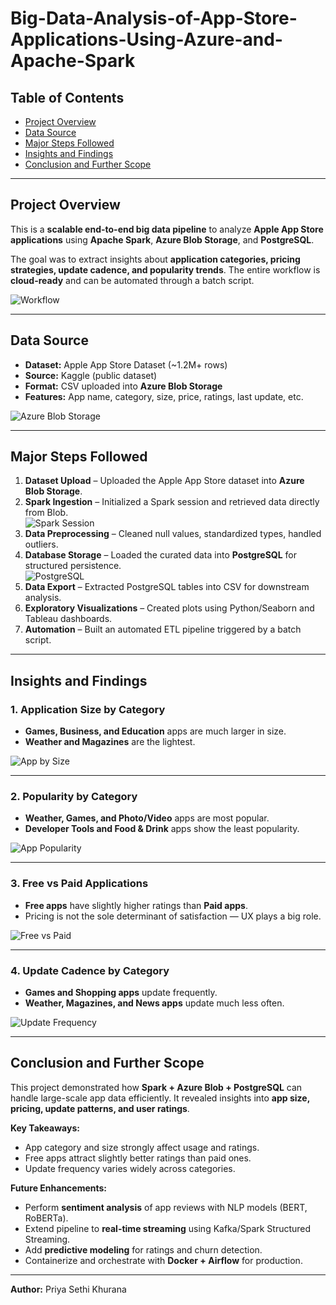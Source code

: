 # Big-Data-Analysis-of-App-Store-Applications-Using-Azure-and-Apache-Spark

## Table of Contents
- [Project Overview](#project-overview)
- [Data Source](#data-source)
- [Major Steps Followed](#major-steps-followed)
- [Insights and Findings](#insights-and-findings)
- [Conclusion and Further Scope](#conclusion-and-further-scope)

---

## Project Overview
This is a **scalable end-to-end big data pipeline** to analyze **Apple App Store applications** using **Apache Spark**, **Azure Blob Storage**, and **PostgreSQL**.  

The goal was to extract insights about **application categories, pricing strategies, update cadence, and popularity trends**. The entire workflow is **cloud-ready** and can be automated through a batch script.  

![Workflow](Workflow.png)

---

## Data Source
- **Dataset:** Apple App Store Dataset (~1.2M+ rows)  
- **Source:** Kaggle (public dataset)  
- **Format:** CSV uploaded into **Azure Blob Storage**  
- **Features:** App name, category, size, price, ratings, last update, etc.  

![Azure Blob Storage](Azure%20Blobstorage.png)

---

## Major Steps Followed
1. **Dataset Upload** – Uploaded the Apple App Store dataset into **Azure Blob Storage**.  
2. **Spark Ingestion** – Initialized a Spark session and retrieved data directly from Blob.  
   ![Spark Session](Retrived%20Data%20back%20in%20spark%20session.png)  
3. **Data Preprocessing** – Cleaned null values, standardized types, handled outliers.  
4. **Database Storage** – Loaded the curated data into **PostgreSQL** for structured persistence.  
   ![PostgreSQL](Postgres%20SQL.png)  
5. **Data Export** – Extracted PostgreSQL tables into CSV for downstream analysis.  
6. **Exploratory Visualizations** – Created plots using Python/Seaborn and Tableau dashboards.  
7. **Automation** – Built an automated ETL pipeline triggered by a batch script.

---

## Insights and Findings

### 1. Application Size by Category
- **Games, Business, and Education** apps are much larger in size.  
- **Weather and Magazines** are the lightest.  

![App by Size](App%20by%20size.png)

---

### 2. Popularity by Category
- **Weather, Games, and Photo/Video** apps are most popular.  
- **Developer Tools and Food & Drink** apps show the least popularity.  

![App Popularity](App%20popularity%20by%20category.png)

---

### 3. Free vs Paid Applications
- **Free apps** have slightly higher ratings than **Paid apps**.  
- Pricing is not the sole determinant of satisfaction — UX plays a big role.  

![Free vs Paid](Avg%20user%20ratings.png)

---

### 4. Update Cadence by Category
- **Games and Shopping apps** update frequently.  
- **Weather, Magazines, and News apps** update much less often.  

![Update Frequency](Avg%20day%20between%20updates%20.png)

---

## Conclusion and Further Scope
This project demonstrated how **Spark + Azure Blob + PostgreSQL** can handle large-scale app data efficiently. It revealed insights into **app size, pricing, update patterns, and user ratings**.  

**Key Takeaways:**  
- App category and size strongly affect usage and ratings.  
- Free apps attract slightly better ratings than paid ones.  
- Update frequency varies widely across categories.  

**Future Enhancements:**  
- Perform **sentiment analysis** of app reviews with NLP models (BERT, RoBERTa).  
- Extend pipeline to **real-time streaming** using Kafka/Spark Structured Streaming.  
- Add **predictive modeling** for ratings and churn detection.  
- Containerize and orchestrate with **Docker + Airflow** for production.  

---

 **Author:** Priya Sethi Khurana  


